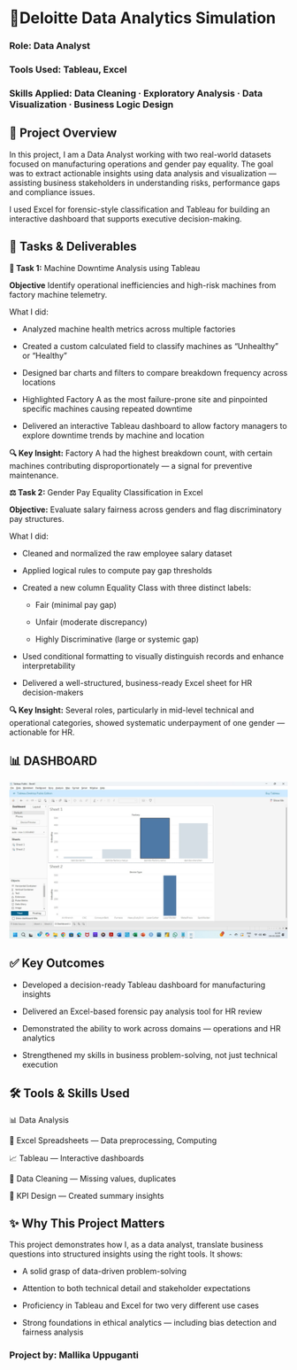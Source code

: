 # 💼Deloitte Data Analytics Simulation
### Role: Data Analyst
### Tools Used: Tableau, Excel
### Skills Applied: Data Cleaning · Exploratory Analysis · Data Visualization · Business Logic Design
## 📌 Project Overview
In this project, I am a Data Analyst working with two real-world datasets focused on manufacturing operations and gender pay equality. The goal was to extract actionable insights using data analysis and visualization — assisting business stakeholders in understanding risks, performance gaps and compliance issues.

I used Excel for forensic-style classification and Tableau for building an interactive dashboard that supports executive decision-making.

## 🧩 Tasks & Deliverables
**🔧 Task 1:** Machine Downtime Analysis using Tableau

**Objective** Identify operational inefficiencies and high-risk machines from factory machine telemetry.

What I did:

* Analyzed machine health metrics across multiple factories

* Created a custom calculated field to classify machines as “Unhealthy” or “Healthy”

* Designed bar charts and filters to compare breakdown frequency across locations

* Highlighted Factory A as the most failure-prone site and pinpointed specific machines causing repeated downtime

* Delivered an interactive Tableau dashboard to allow factory managers to explore downtime trends by machine and location

**🔍 Key Insight:** Factory A had the highest breakdown count, with certain machines contributing disproportionately — a signal for preventive maintenance.

**⚖️ Task 2:** Gender Pay Equality Classification in Excel

**Objective:** Evaluate salary fairness across genders and flag discriminatory pay structures.

What I did:

* Cleaned and normalized the raw employee salary dataset

* Applied logical rules to compute pay gap thresholds

* Created a new column Equality Class with three distinct labels:

  * Fair (minimal pay gap)

  * Unfair (moderate discrepancy)

  * Highly Discriminative (large or systemic gap)

* Used conditional formatting to visually distinguish records and enhance interpretability

* Delivered a well-structured, business-ready Excel sheet for HR decision-makers

**🔍 Key Insight:** Several roles, particularly in mid-level technical and operational categories, showed systematic underpayment of one gender — actionable for HR.

## 📊 DASHBOARD
![image](https://github.com/MallikaUppuganti/Deloitte_Data_Analytics/blob/main/Task%201/Deloitte_Internship_Task1_Screenshotfile.jpg)

## ✅ Key Outcomes
* Developed a decision-ready Tableau dashboard for manufacturing insights

* Delivered an Excel-based forensic pay analysis tool for HR review

* Demonstrated the ability to work across domains — operations and HR analytics

* Strengthened my skills in business problem-solving, not just technical execution

## 🛠️ Tools & Skills Used
 📊 Data Analysis
 
 📗 Excel Spreadsheets — Data preprocessing, Computing
 
 📈 Tableau — Interactive dashboards
 
 🧹 Data Cleaning — Missing values, duplicates
 
 🎯 KPI Design — Created summary insights
 
  
## ✨ Why This Project Matters

This project demonstrates how I, as a data analyst, translate business questions into structured insights using the right tools. It shows:

* A solid grasp of data-driven problem-solving

* Attention to both technical detail and stakeholder expectations

* Proficiency in Tableau and Excel for two very different use cases

* Strong foundations in ethical analytics — including bias detection and fairness analysis

### Project by: Mallika Uppuganti


